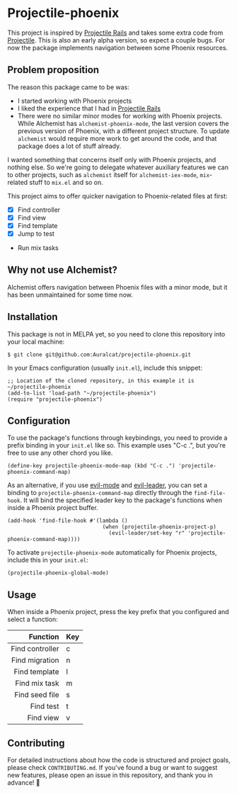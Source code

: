 # Projectile-phoenix
This project is inspired by [Projectile Rails](https://github.com/asok/projectile-rails) and takes some extra code from [Projectile](https://github.com/bbatsov/projectile).
This is also an early alpha version, so expect a couple bugs.
For now the package implements navigation between some Phoenix resources.

## Problem proposition
The reason this package came to be was:

- I started working with Phoenix projects
- I liked the experience that I had in [Projectile Rails](https://github.com/asok/projectile-rails)
- There were no similar minor modes for working with Phoenix projects.
  While Alchemist has `alchemist-phoenix-mode`, the last version covers the
  previous version of Phoenix, with a different project structure.
  To update `alchemist` would require more work to get around the code, and that package does a lot of stuff already.

I wanted something that concerns itself only with Phoenix projects, and nothing else.
So we're going to delegate whatever auxiliary features we can to other projects, such as `alchemist` itself for `alchemist-iex-mode`, `mix`-related stuff to `mix.el` and so on.

This project aims to offer quicker navigation to Phoenix-related files at first:

- [X] Find controller
- [X] Find view
- [X] Find template
- [X] Jump to test
- Run mix tasks

## Why not use Alchemist?
Alchemist offers navigation between Phoenix files with a minor mode, but it has been unmaintained for some time now.

## Installation
This package is not in MELPA yet, so you need to clone this repository into your local machine:

``` shell
$ git clone git@github.com:Auralcat/projectile-phoenix.git
```

In your Emacs configuration (usually `init.el`), include this snippet:

``` emacs-lisp
;; Location of the cloned repository, in this example it is ~/projectile-phoenix
(add-to-list 'load-path "~/projectile-phoenix")
(require "projectile-phoenix")
```
## Configuration
To use the package's functions through keybindings, you need to provide a prefix binding in your `init.el` like so.
This example uses "C-c .", but you're free to use any other chord you like.
``` emacs-lisp
(define-key projectile-phoenix-mode-map (kbd "C-c .") 'projectile-phoenix-command-map)
```

As an alternative, if you use [evil-mode](https://github.com/emacs-evil/evil) and [evil-leader](https://github.com/emacs-evil/evil), you can set a binding to `projectile-phoenix-command-map` directly through the `find-file-hook`. It will bind the specified leader key to the package's functions when inside a Phoenix project buffer.
``` emacs-lisp
(add-hook 'find-file-hook #'(lambda ()
                              (when (projectile-phoenix-project-p)
                                (evil-leader/set-key "r" 'projectile-phoenix-command-map))))
```

To activate `projectile-phoenix-mode` automatically for Phoenix projects, include this in your `init.el`:
``` emacs-lisp
(projectile-phoenix-global-mode)
```

## Usage
When inside a Phoenix project, press the key prefix that you configured and select a function:

| Function | Key        |
|-----------------:|----|
| Find controller | c  |
| Find migration | n  |
| Find template | l  |
| Find mix task | m  |
| Find seed file | s  |
| Find test | t  |
| Find view | v  |

## Contributing
For detailed instructions about how the code is structured and project goals, please check `CONTRIBUTING.md`.
If you've found a bug or want to suggest new features, please open an issue in this repository, and thank you in advance! 💜
